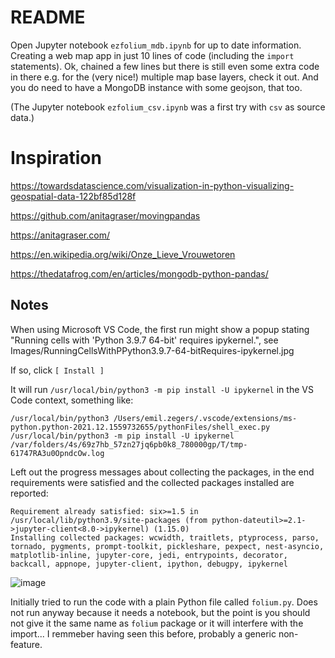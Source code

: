 # README

Open Jupyter notebook `ezfolium_mdb.ipynb` for up to date information. Creating a web map app in just 10 lines of code (including the `import` statements). Ok, chained a few lines but there is still even some extra code in there e.g. for the (very nice!) multiple map base layers, check it out. And you do need to have a MongoDB instance with some geojson, that too.

(The Jupyter notebook `ezfolium_csv.ipynb` was a first try with `csv` as source data.)

# Inspiration

https://towardsdatascience.com/visualization-in-python-visualizing-geospatial-data-122bf85d128f

https://github.com/anitagraser/movingpandas

https://anitagraser.com/

https://en.wikipedia.org/wiki/Onze_Lieve_Vrouwetoren

https://thedatafrog.com/en/articles/mongodb-python-pandas/

## Notes

When using Microsoft VS Code, the first run might show a popup stating "Running cells with 'Python 3.9.7 64-bit' requires ipykernel.", see Images/RunningCellsWithPPython3.9.7-64-bitRequires-ipykernel.jpg

If so, click `[ Install ]`

It will run `/usr/local/bin/python3 -m pip install -U ipykernel` in the VS Code context, something like:

`/usr/local/bin/python3 /Users/emil.zegers/.vscode/extensions/ms-python.python-2021.12.1559732655/pythonFiles/shell_exec.py /usr/local/bin/python3 -m pip install -U ipykernel /var/folders/4s/69z7hb_57zn27jq6pb0k8_780000gp/T/tmp-61747RA3u0OpndcOw.log`

Left out the progress messages about collecting the packages, in the end requirements were satisfied and the collected packages installed are reported:

```
Requirement already satisfied: six>=1.5 in /usr/local/lib/python3.9/site-packages (from python-dateutil>=2.1->jupyter-client<8.0->ipykernel) (1.15.0)
Installing collected packages: wcwidth, traitlets, ptyprocess, parso, tornado, pygments, prompt-toolkit, pickleshare, pexpect, nest-asyncio, matplotlib-inline, jupyter-core, jedi, entrypoints, decorator, backcall, appnope, jupyter-client, ipython, debugpy, ipykernel
```

![image](https://user-images.githubusercontent.com/2260360/148051119-ac862c5c-21be-457c-b4c9-7d9f9f4f187c.png)

Initially tried to run the code with a plain Python file called `folium.py`. Does not run anyway because it needs a notebook, but the point is you should not give it the same name as `folium` package or it will interfere with the import... I remmeber having seen this before, probably a generic non-feature.
